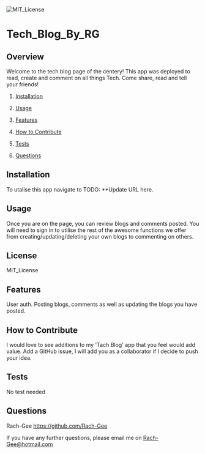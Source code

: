 ![MIT_License](https://img.shields.io/badge/MIT_License-License-green)
  
# Tech_Blog_By_RG

## Overview
        
Welcome to the tech blog page of the centery! This app was deployed to read, create and comment on all things Tech. Come share, read and tell your friends! 

1. [Installation](#Installation)

2. [Usage](#Usage)

3. [Features](#Features)

4. [How to Contribute](#How-to-Contribute)

5. [Tests](#Tests)

6. [Questions](#Questions)
        
## Installation
       
To utalise this app navigate to TODO: **Update URL here. 
       
## Usage
       
Once you are on the page, you can review blogs and comments posted. You will need to sign in to utilise the rest of the awesome functions we offer from creating/updating/deleting your own blogs to commenting on others.

## License

MIT_License
       
## Features
       
User auth. Posting blogs, comments as well as updating the blogs you have posted.
        
## How to Contribute
        
I would love to see additions to my 'Tach Blog' app that you feel would add value. Add a GitHub issue, I will add you as a collaborator if I decide to push your idea.
        
## Tests
No test needed
    
## Questions
Rach-Gee
https://github.com/Rach-Gee

If you have any further questions, please email me on Rach-Gee@hotmail.com